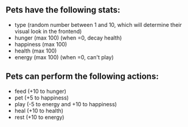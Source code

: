 ## **Pets have the following stats:**

- type (random number between 1 and 10, which will determine their visual look in the frontend)
- hunger (max 100) (when =0, decay health)
- happiness (max 100)
- health (max 100)
- energy (max 100) (when =0, can't play)

## **Pets can perform the following actions:**

- feed (+10 to hunger)
- pet (+5 to happiness)
- play (-5 to energy and +10 to happiness)
- heal (+10 to health) 
- rest (+10 to energy)